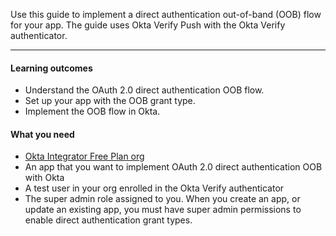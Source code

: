<ApiLifecycle access="ie" />

Use this guide to implement a direct authentication out-of-band (OOB) flow for your app. The guide uses Okta Verify Push with the Okta Verify authenticator.

---

#### Learning outcomes

* Understand the OAuth 2.0 direct authentication OOB flow.
* Set up your app with the OOB grant type.
* Implement the OOB flow in Okta.

#### What you need

* [Okta Integrator Free Plan org](https://developer.okta.com/signup)
* An app that you want to implement OAuth 2.0 direct authentication OOB with Okta
* A test user in your org enrolled in the Okta Verify authenticator
* The super admin role assigned to you. When you create an app, or update an existing app, you must have super admin permissions to enable direct authentication grant types.

<ApiAmProdWarning />
